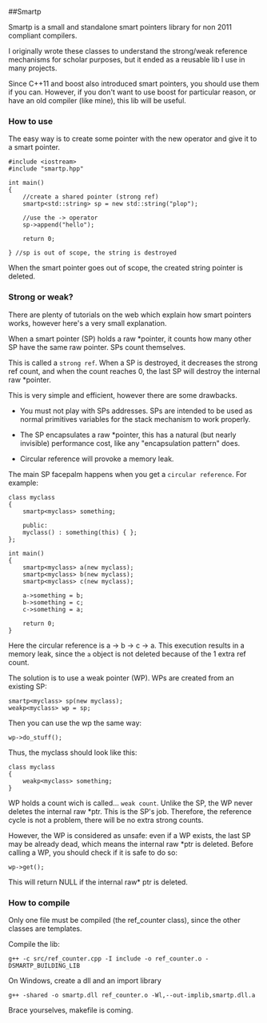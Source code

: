 ##Smartp

Smartp is a small and standalone smart pointers library for non 2011 compliant compilers.

I originally wrote these classes to understand the strong/weak reference mechanisms for scholar purposes, but it ended as a reusable lib I use in many projects.

Since C++11 and boost also introduced smart pointers, you should use them if you can.
However, if you don't want to use boost for particular reason, or have an old compiler (like mine), this lib will be useful.

### How to use

The easy way is to create some pointer with the new operator and give it to a smart pointer.

	#include <iostream>
	#include "smartp.hpp"

	int main()
	{
		//create a shared pointer (strong ref)
	    smartp<std::string> sp = new std::string("plop");

		//use the -> operator
		sp->append("hello");

	    return 0;

	} //sp is out of scope, the string is destroyed

When the smart pointer goes out of scope, the created string pointer is deleted.

### Strong or weak?

There are plenty of tutorials on the web which explain how smart pointers works, however here's a very small explanation.

When a smart pointer (SP) holds a raw *pointer, it counts how many other SP have the same raw pointer. SPs count themselves.

This is called a `strong ref`. When a SP is destroyed, it decreases the strong ref count, and when the count reaches 0, the last SP will destroy the internal raw *pointer.

This is very simple and efficient, however there are some drawbacks.

 - You must not play with SPs addresses. SPs are intended to be used as normal primitives variables for the stack mechanism to work properly.
 
 - The SP encapsulates a raw *pointer, this has a natural (but nearly invisible) performance cost, like any "encapsulation pattern" does. 

 - Circular reference will provoke a memory leak.

The main SP facepalm happens when you get a `circular reference`.
For example:

	class myclass
	{
		smartp<myclass> something;

		public:
		myclass() : something(this) { };	
	};

	int main()
	{
	    smartp<myclass> a(new myclass);
	    smartp<myclass> b(new myclass);
	    smartp<myclass> c(new myclass);
	
	    a->something = b;
	    b->something = c;
	    c->something = a;
	
	    return 0;
	}

Here the circular reference is a -> b -> c -> a. This execution results in a memory leak, since the `a` object is not deleted because of the 1 extra ref count.

The solution is to use a weak pointer (WP). WPs are created from an existing SP:

	smartp<myclass> sp(new myclass);
	weakp<myclass> wp = sp;

Then you can use the wp the same way:

	wp->do_stuff();

Thus, the myclass should look like this:

	class myclass
	{
		weakp<myclass> something;
	}


WP holds a count wich is called... `weak count`. Unlike the SP, the WP never deletes the internal raw *ptr. This is the SP's job. 
Therefore, the reference cycle is not a problem, there will be no extra strong counts.

However, the WP is considered as unsafe: even if a WP exists, the last SP may be already dead, which means the internal raw *ptr is deleted. Before calling a WP, you should check if it is safe to do so:

	wp->get();

This will return NULL if the internal raw* ptr is deleted.

### How to compile

Only one file must be compiled (the ref_counter class), since the other classes are templates.

Compile the lib:

	g++ -c src/ref_counter.cpp -I include -o ref_counter.o -DSMARTP_BUILDING_LIB
	
On Windows, create a dll and an import library

	g++ -shared -o smartp.dll ref_counter.o -Wl,--out-implib,smartp.dll.a

Brace yourselves, makefile is coming.
